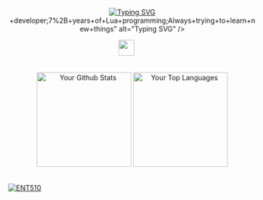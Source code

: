 <p align="center">
   <a href="https://git.io/typing-svg"><img src="https://readme-typing-svg.demolab.com?font=Fira+Code&pause=1000&random=false&width=435&lines=Experienced+FiveM+resourc+developer%E2%80%9CTrue+progress+is+only+achieved+when+the+benefits+of+a+new+technology+become+available+to+all.%E2%80%9D;Always+striving+for+progress" alt="Typing SVG" /></a>
+developer;7%2B+years+of+Lua+programming;Always+trying+to+learn+new+things" alt="Typing SVG" /></a>
  </p>
  
  <p align="center">
    <a href="https://discord.gg/wd5PszPA2p" alt="Discord" title="Creator and Dev"><img width="32px" src="https://i.imgur.com/OViZO8J.png"/></a>
    &#8287;&#8287;&#8287;&#8287;&#8287;
    <br/>
    <br/>
  <!--   &#8287;&#8287;&#8287;&#8287;&#8287;
    <a href="http://eyl327.mywebcommunity.org/promos/"><img width="32px" alt="Free Stuff" title="Free gifts for you" src="https://i.imgur.com/0uVwkoZ.png"/></a> -->
  </p>
  
  <p align="center">
    <a href="https://github.com/anuraghazra/github-readme-stats"><img alt="Your Github Stats" src="https://denvercoder1-github-readme-stats.vercel.app/api/?username=ENT510&theme=github_dark" height="192px"/></a>
    <a href="https://github.com/anuraghazra/github-readme-stats"><img alt="Your Top Languages" src="https://denvercoder1-github-readme-stats.vercel.app/api/top-langs/?username=ENT510&theme=github_dark" height="192px"/></a>
    <br/>
    <br/>
  </p>
  
  [![ENT510](https://github-readme-activity-graph.vercel.app/graph?username=ENT510&theme=github-dark)](https://github.com/ashutosh00710/github-readme-activity-graph)
  
